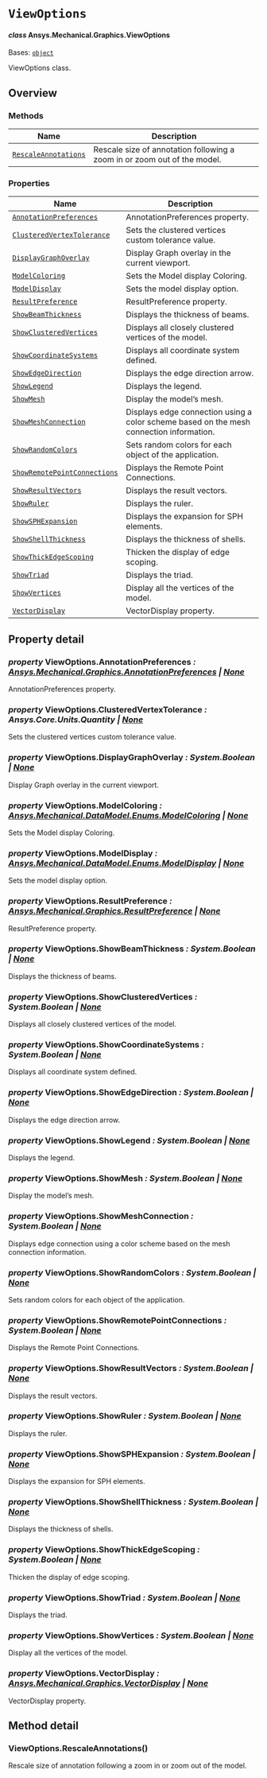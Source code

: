 # `ViewOptions`

<a id="ansys.mechanical.stubs.v241.Ansys.Mechanical.Graphics.ViewOptions"></a>

#### *class* Ansys.Mechanical.Graphics.ViewOptions

Bases: [`object`](https://docs.python.org/3/library/functions.html#object)

ViewOptions class.

<!-- !! processed by numpydoc !! -->

<a id="overview"></a>

## Overview

### Methods

| Name | Description |
|-----------------------------------------------------------|----------------------------------------------------------------------------|
| [`RescaleAnnotations`](#ViewOptions.RescaleAnnotations)   | Rescale size of annotation following a zoom in or zoom out of the model.   |

### Properties

| Name | Description |
|-------------------------------------------------------------------------|-----------------------------------------------------------------------------------------|
| [`AnnotationPreferences`](#ViewOptions.AnnotationPreferences)           | AnnotationPreferences property.                                                         |
| [`ClusteredVertexTolerance`](#ViewOptions.ClusteredVertexTolerance)     | Sets the clustered vertices custom tolerance value.                                     |
| [`DisplayGraphOverlay`](#ViewOptions.DisplayGraphOverlay)               | Display Graph overlay in the current viewport.                                          |
| [`ModelColoring`](#ViewOptions.ModelColoring)                           | Sets the Model display Coloring.                                                        |
| [`ModelDisplay`](#ViewOptions.ModelDisplay)                             | Sets the model display option.                                                          |
| [`ResultPreference`](#ViewOptions.ResultPreference)                     | ResultPreference property.                                                              |
| [`ShowBeamThickness`](#ViewOptions.ShowBeamThickness)                   | Displays the thickness of beams.                                                        |
| [`ShowClusteredVertices`](#ViewOptions.ShowClusteredVertices)           | Displays all closely clustered vertices of the model.                                   |
| [`ShowCoordinateSystems`](#ViewOptions.ShowCoordinateSystems)           | Displays all coordinate system defined.                                                 |
| [`ShowEdgeDirection`](#ViewOptions.ShowEdgeDirection)                   | Displays the edge direction arrow.                                                      |
| [`ShowLegend`](#ViewOptions.ShowLegend)                                 | Displays the legend.                                                                    |
| [`ShowMesh`](#ViewOptions.ShowMesh)                                     | Display the model’s mesh.                                                               |
| [`ShowMeshConnection`](#ViewOptions.ShowMeshConnection)                 | Displays edge connection using a color scheme based on the mesh connection information. |
| [`ShowRandomColors`](#ViewOptions.ShowRandomColors)                     | Sets random colors for each object of the application.                                  |
| [`ShowRemotePointConnections`](#ViewOptions.ShowRemotePointConnections) | Displays the Remote Point Connections.                                                  |
| [`ShowResultVectors`](#ViewOptions.ShowResultVectors)                   | Displays the result vectors.                                                            |
| [`ShowRuler`](#ViewOptions.ShowRuler)                                   | Displays the ruler.                                                                     |
| [`ShowSPHExpansion`](#ViewOptions.ShowSPHExpansion)                     | Displays the expansion for SPH elements.                                                |
| [`ShowShellThickness`](#ViewOptions.ShowShellThickness)                 | Displays the thickness of shells.                                                       |
| [`ShowThickEdgeScoping`](#ViewOptions.ShowThickEdgeScoping)             | Thicken the display of edge scoping.                                                    |
| [`ShowTriad`](#ViewOptions.ShowTriad)                                   | Displays the triad.                                                                     |
| [`ShowVertices`](#ViewOptions.ShowVertices)                             | Display all the vertices of the model.                                                  |
| [`VectorDisplay`](#ViewOptions.VectorDisplay)                           | VectorDisplay property.                                                                 |

<a id="property-detail"></a>

## Property detail

<a id="ViewOptions.AnnotationPreferences"></a>

### *property* ViewOptions.AnnotationPreferences *: [Ansys.Mechanical.Graphics.AnnotationPreferences](../../../../v242/Ansys/Mechanical/Graphics/AnnotationPreferences.md#ansys.mechanical.stubs.v242.Ansys.Mechanical.Graphics.AnnotationPreferences) | [None](https://docs.python.org/3/library/constants.html#None)*

AnnotationPreferences property.

<!-- !! processed by numpydoc !! -->

<a id="ViewOptions.ClusteredVertexTolerance"></a>

### *property* ViewOptions.ClusteredVertexTolerance *: Ansys.Core.Units.Quantity | [None](https://docs.python.org/3/library/constants.html#None)*

Sets the clustered vertices custom tolerance value.

<!-- !! processed by numpydoc !! -->

<a id="ViewOptions.DisplayGraphOverlay"></a>

### *property* ViewOptions.DisplayGraphOverlay *: System.Boolean | [None](https://docs.python.org/3/library/constants.html#None)*

Display Graph overlay in the current viewport.

<!-- !! processed by numpydoc !! -->

<a id="ViewOptions.ModelColoring"></a>

### *property* ViewOptions.ModelColoring *: [Ansys.Mechanical.DataModel.Enums.ModelColoring](../../../../v242/Ansys/Mechanical/DataModel/Enums/ModelColoring.md#ansys.mechanical.stubs.v242.Ansys.Mechanical.DataModel.Enums.ModelColoring) | [None](https://docs.python.org/3/library/constants.html#None)*

Sets the Model display Coloring.

<!-- !! processed by numpydoc !! -->

<a id="ViewOptions.ModelDisplay"></a>

### *property* ViewOptions.ModelDisplay *: [Ansys.Mechanical.DataModel.Enums.ModelDisplay](../../../../v242/Ansys/Mechanical/DataModel/Enums/ModelDisplay.md#ansys.mechanical.stubs.v242.Ansys.Mechanical.DataModel.Enums.ModelDisplay) | [None](https://docs.python.org/3/library/constants.html#None)*

Sets the model display option.

<!-- !! processed by numpydoc !! -->

<a id="ViewOptions.ResultPreference"></a>

### *property* ViewOptions.ResultPreference *: [Ansys.Mechanical.Graphics.ResultPreference](../../../../v242/Ansys/Mechanical/Graphics/ResultPreference.md#ansys.mechanical.stubs.v242.Ansys.Mechanical.Graphics.ResultPreference) | [None](https://docs.python.org/3/library/constants.html#None)*

ResultPreference property.

<!-- !! processed by numpydoc !! -->

<a id="ViewOptions.ShowBeamThickness"></a>

### *property* ViewOptions.ShowBeamThickness *: System.Boolean | [None](https://docs.python.org/3/library/constants.html#None)*

Displays the thickness of beams.

<!-- !! processed by numpydoc !! -->

<a id="ViewOptions.ShowClusteredVertices"></a>

### *property* ViewOptions.ShowClusteredVertices *: System.Boolean | [None](https://docs.python.org/3/library/constants.html#None)*

Displays all closely clustered vertices of the model.

<!-- !! processed by numpydoc !! -->

<a id="ViewOptions.ShowCoordinateSystems"></a>

### *property* ViewOptions.ShowCoordinateSystems *: System.Boolean | [None](https://docs.python.org/3/library/constants.html#None)*

Displays all coordinate system defined.

<!-- !! processed by numpydoc !! -->

<a id="ViewOptions.ShowEdgeDirection"></a>

### *property* ViewOptions.ShowEdgeDirection *: System.Boolean | [None](https://docs.python.org/3/library/constants.html#None)*

Displays the edge direction arrow.

<!-- !! processed by numpydoc !! -->

<a id="ViewOptions.ShowLegend"></a>

### *property* ViewOptions.ShowLegend *: System.Boolean | [None](https://docs.python.org/3/library/constants.html#None)*

Displays the legend.

<!-- !! processed by numpydoc !! -->

<a id="ViewOptions.ShowMesh"></a>

### *property* ViewOptions.ShowMesh *: System.Boolean | [None](https://docs.python.org/3/library/constants.html#None)*

Display the model’s mesh.

<!-- !! processed by numpydoc !! -->

<a id="ViewOptions.ShowMeshConnection"></a>

### *property* ViewOptions.ShowMeshConnection *: System.Boolean | [None](https://docs.python.org/3/library/constants.html#None)*

Displays edge connection using a color scheme based on the mesh connection information.

<!-- !! processed by numpydoc !! -->

<a id="ViewOptions.ShowRandomColors"></a>

### *property* ViewOptions.ShowRandomColors *: System.Boolean | [None](https://docs.python.org/3/library/constants.html#None)*

Sets random colors for each object of the application.

<!-- !! processed by numpydoc !! -->

<a id="ViewOptions.ShowRemotePointConnections"></a>

### *property* ViewOptions.ShowRemotePointConnections *: System.Boolean | [None](https://docs.python.org/3/library/constants.html#None)*

Displays the Remote Point Connections.

<!-- !! processed by numpydoc !! -->

<a id="ViewOptions.ShowResultVectors"></a>

### *property* ViewOptions.ShowResultVectors *: System.Boolean | [None](https://docs.python.org/3/library/constants.html#None)*

Displays the result vectors.

<!-- !! processed by numpydoc !! -->

<a id="ViewOptions.ShowRuler"></a>

### *property* ViewOptions.ShowRuler *: System.Boolean | [None](https://docs.python.org/3/library/constants.html#None)*

Displays the ruler.

<!-- !! processed by numpydoc !! -->

<a id="ViewOptions.ShowSPHExpansion"></a>

### *property* ViewOptions.ShowSPHExpansion *: System.Boolean | [None](https://docs.python.org/3/library/constants.html#None)*

Displays the expansion for SPH elements.

<!-- !! processed by numpydoc !! -->

<a id="ViewOptions.ShowShellThickness"></a>

### *property* ViewOptions.ShowShellThickness *: System.Boolean | [None](https://docs.python.org/3/library/constants.html#None)*

Displays the thickness of shells.

<!-- !! processed by numpydoc !! -->

<a id="ViewOptions.ShowThickEdgeScoping"></a>

### *property* ViewOptions.ShowThickEdgeScoping *: System.Boolean | [None](https://docs.python.org/3/library/constants.html#None)*

Thicken the display of edge scoping.

<!-- !! processed by numpydoc !! -->

<a id="ViewOptions.ShowTriad"></a>

### *property* ViewOptions.ShowTriad *: System.Boolean | [None](https://docs.python.org/3/library/constants.html#None)*

Displays the triad.

<!-- !! processed by numpydoc !! -->

<a id="ViewOptions.ShowVertices"></a>

### *property* ViewOptions.ShowVertices *: System.Boolean | [None](https://docs.python.org/3/library/constants.html#None)*

Display all the vertices of the model.

<!-- !! processed by numpydoc !! -->

<a id="ViewOptions.VectorDisplay"></a>

### *property* ViewOptions.VectorDisplay *: [Ansys.Mechanical.Graphics.VectorDisplay](../../../../v242/Ansys/Mechanical/Graphics/VectorDisplay.md#ansys.mechanical.stubs.v242.Ansys.Mechanical.Graphics.VectorDisplay) | [None](https://docs.python.org/3/library/constants.html#None)*

VectorDisplay property.

<!-- !! processed by numpydoc !! -->

<a id="method-detail"></a>

## Method detail

<a id="ViewOptions.RescaleAnnotations"></a>

### ViewOptions.RescaleAnnotations()

Rescale size of annotation following a zoom in or zoom out of the model.

<!-- !! processed by numpydoc !! -->

